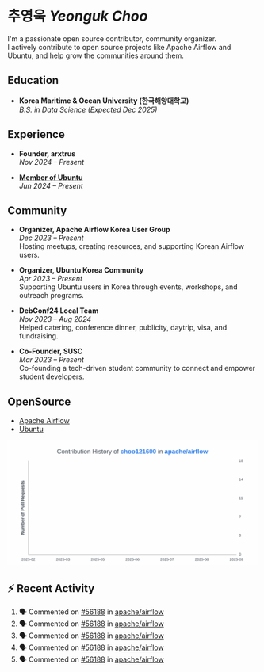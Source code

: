 # 추영욱 *Yeonguk Choo*

I'm a passionate open source contributor, community organizer.  
I actively contribute to open source projects like Apache Airflow and Ubuntu, and help grow the communities around them.  

## Education

- **Korea Maritime & Ocean University (한국해양대학교)**  
  *B.S. in Data Science (Expected Dec 2025)*  

## Experience
- **Founder, arxtrus**  
  _Nov 2024 – Present_  

- **[Member of Ubuntu](https://launchpad.net/~ubuntumembers)**  
  _Jun 2024 – Present_  


## Community

- **Organizer, Apache Airflow Korea User Group**  
  _Dec 2023 – Present_  
  Hosting meetups, creating resources, and supporting Korean Airflow users.

- **Organizer, Ubuntu Korea Community**  
  _Apr 2023 – Present_  
  Supporting Ubuntu users in Korea through events, workshops, and outreach programs.

- **DebConf24 Local Team**  
  _Nov 2023 – Aug 2024_  
  Helped catering, conference dinner, publicity, daytrip, visa, and fundraising.

- **Co-Founder, SUSC**  
  _Mar 2023 – Present_  
  Co-founding a tech-driven student community to connect and empower student developers.

## OpenSource
- [Apache Airflow](https://github.com/apache/airflow/pulls?q=is%3Apr+author%3Achoo121600+)
- [Ubuntu](https://launchpad.net/~choo121600)

![Contribution Graph](images/choo121600-apache-airflow-contribution-graph.svg)


## :zap: Recent Activity
<!--START_SECTION:activity-->
1. 🗣 Commented on [#56188](https://github.com/apache/airflow/pull/56188#issuecomment-3347058803) in [apache/airflow](https://github.com/apache/airflow)
2. 🗣 Commented on [#56188](https://github.com/apache/airflow/pull/56188#issuecomment-3346851739) in [apache/airflow](https://github.com/apache/airflow)
3. 🗣 Commented on [#56188](https://github.com/apache/airflow/pull/56188#issuecomment-3346833107) in [apache/airflow](https://github.com/apache/airflow)
4. 🗣 Commented on [#56188](https://github.com/apache/airflow/pull/56188#issuecomment-3346782767) in [apache/airflow](https://github.com/apache/airflow)
5. 🗣 Commented on [#56188](https://github.com/apache/airflow/pull/56188#issuecomment-3346664062) in [apache/airflow](https://github.com/apache/airflow)
<!--END_SECTION:activity-->
